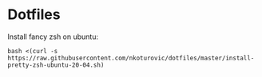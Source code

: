 # Dotfiles 

Install fancy zsh on ubuntu:

```
bash <(curl -s https://raw.githubusercontent.com/nkoturovic/dotfiles/master/install-pretty-zsh-ubuntu-20-04.sh)
```
